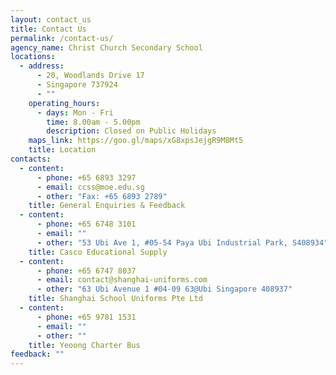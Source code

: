 ```yaml
---
layout: contact_us
title: Contact Us
permalink: /contact-us/
agency_name: Christ Church Secondary School
locations:
  - address:
      - 20, Woodlands Drive 17
      - Singapore 737924
      - ""
    operating_hours:
      - days: Mon - Fri
        time: 8.00am - 5.00pm
        description: Closed on Public Holidays
    maps_link: https://goo.gl/maps/xG8xpsJejgR9M8Mt5
    title: Location
contacts:
  - content:
      - phone: +65 6893 3297
      - email: ccss@moe.edu.sg
      - other: "Fax: +65 6893 2789"
    title: General Enquiries & Feedback
  - content:
      - phone: +65 6748 3101
      - email: ""
      - other: "53 Ubi Ave 1, #05-54 Paya Ubi Industrial Park, S408934"
    title: Casco Educational Supply
  - content:
      - phone: +65 6747 8037
      - email: contact@shanghai-uniforms.com
      - other: "63 Ubi Avenue 1 #04-09 63@Ubi Singapore 408937"
    title: Shanghai School Uniforms Pte Ltd
  - content:
      - phone: +65 9781 1531
      - email: ""
      - other: ""
    title: Yeoong Charter Bus
feedback: ""
---
```

